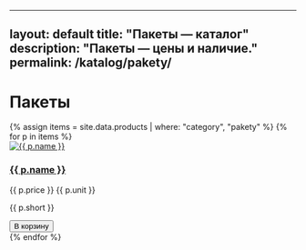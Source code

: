 
---
layout: default
title: "Пакеты — каталог"
description: "Пакеты — цены и наличие."
permalink: /katalog/pakety/
---

<h1>Пакеты</h1>

<div class="grid">
{% assign items = site.data.products | where: "category", "pakety" %}
{% for p in items %}
  <div class="card">
    <a href="/katalog/{{ p.category }}/{{ p.slug }}/">
      <img src="{{ p.images | first }}" alt="{{ p.name }}">
      <h3>{{ p.name }}</h3>
    </a>
    <p class="price">{{ p.price }} {{ p.unit }}</p>
    <p class="short">{{ p.short }}</p>
    <button class="add-to-cart" data-sku="{{ p.sku }}" data-name="{{ p.name }}" data-price="{{ p.price }}">В корзину</button>
  </div>
{% endfor %}
</div>
